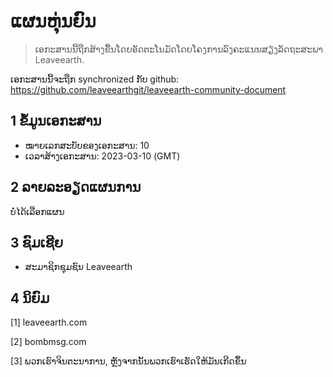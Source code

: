 # ແຜນຫຸ່ນຍົນ

>ເອກະສານນີ້ຖືກສ້າງຂື້ນໂດຍອັດຕະໂນມັດໂດຍໂຄງການລົງຄະແນນສຽງລັດຖະສະພາ Leaveearth.

ເອກະສານນີ້ຈະຖືກ synchronized ກັບ github: https://github.com/leaveearthgit/leaveearth-community-document

## 1 ຂໍ້ມູນເອກະສານ

- ໝາຍເລກສະບັບຂອງເອກະສານ: 10
- ເວລາສ້າງເອກະສານ: 2023-03-10 (GMT)

## 2 ລາຍລະອຽດແຜນການ

ບໍ່ໄດ້ເລືອກແຜນ

## 3 ຊົມເຊີຍ
* ສະມາຊິກຊຸມຊົນ Leaveearth

## 4 ນິຍົມ
[1] leaveearth.com

[2] bombmsg.com

[3] ພວກເຮົາຈິນຕະນາການ, ຫຼັງຈາກນັ້ນພວກເຮົາເຮັດໃຫ້ມັນເກີດຂຶ້ນ